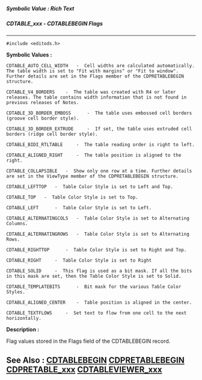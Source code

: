 ##### Symbolic Value : Rich Text
##### CDTABLE_xxx - CDTABLEBEGIN Flags
---
```
#include <editods.h>
```

**Symbolic Values :**

	CDTABLE_AUTO_CELL_WIDTH	  -  Cell widths are calculated automatically. The table width is set to "Fit with margins" or "Fit to window". Further details are set in the Flags member of the CDPRETABLEBEGIN structure.

	CDTABLE_V4_BORDERS	  -  The table was created with R4 or later releases. The table contains width information that is not found in previous releases of Notes.

	CDTABLE_3D_BORDER_EMBOSS	  -  The table uses embossed cell borders (groove cell border style).

	CDTABLE_3D_BORDER_EXTRUDE	  -  If set, the table uses extruded cell borders (ridge cell border style).

	CDTABLE_BIDI_RTLTABLE	  -  The table reading order is right to left.

	CDTABLE_ALIGNED_RIGHT	  -  The table position is aligned to the right.

	CDTABLE_COLLAPSIBLE	  -  Show only one row at a time. Further details are set in the ViewType member of the CDPRETABLEBEGIN structure.

	CDTABLE_LEFTTOP	  -  Table Color Style is set to Left and Top.

	CDTABLE_TOP	  -  Table Color Style is set to Top.

	CDTABLE_LEFT	  -  Table Color Style is set to Left.

	CDTABLE_ALTERNATINGCOLS	  -  Table Color Style is set to Alternating Columns.

	CDTABLE_ALTERNATINGROWS	  -  Table Color Style is set to Alternating Rows.

	CDTABLE_RIGHTTOP	  -  Table Color Style is set to Right and Top.

	CDTABLE_RIGHT	  -  Table Color Style is set to Right

	CDTABLE_SOLID	  -  This flag is used as a bit mask. If all the bits in this mask are set, then the Table Color Style is set to Solid.

	CDTABLE_TEMPLATEBITS	  -  Bit mask for the various Table Color Styles.

	CDTABLE_ALIGNED_CENTER	  -  Table position is aligned in the center.

	CDTABLE_TEXTFLOWS	  -  Set text to flow from one cell to the next horizontally.


**Description :**

Flag values stored in the Flags field of the CDTABLEBEGIN record.


**See Also :**
[CDTABLEBEGIN](/domino-c-api-docs/reference/Data/CDTABLEBEGIN)
[CDPRETABLEBEGIN](/domino-c-api-docs/reference/Data/CDPRETABLEBEGIN)
[CDPRETABLE_xxx](/domino-c-api-docs/reference/Symb/CDPRETABLE_xxx)
[CDTABLEVIEWER_xxx](/domino-c-api-docs/reference/Symb/CDTABLEVIEWER_xxx)
---
